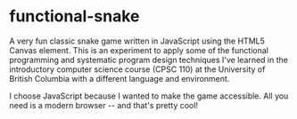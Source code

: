 # functional-snake
A very fun classic snake game written in JavaScript using the HTML5 Canvas element. This is an experiment to apply some of the functional programming and systematic program design techniques I've learned in the introductory computer science course (CPSC 110) at the University of British Columbia with a different language and environment. 

I choose JavaScript because I wanted to make the game accessible. All you need is a modern browser -- and that's pretty cool!
